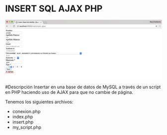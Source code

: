 # INSERT SQL AJAX PHP
<img src="screenshoot1.png" alt="HTML5 Icon" >

#Descripción
Insertar en una base de datos de MySQL a través de un script en PHP haciendo uso de AJAX para que no cambie de página.

Tenemos los siguientes archivos:
* conexion.php
* index.php
* insert.php
* my_script.php



